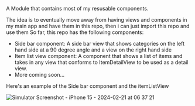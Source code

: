 A Module that contains most of my resusable components.

The idea is to eventually move away from having views and components in my main app and have them in this repo, then i can just import this repo and use them
So far, this repo has the following components:
- Side bar component: A side bar view that shows categories on the left hand side at a 90 degree angle and a view on the right hand side
- Item list view component: A component that shows a list of items and takes in any view that conforms to ItemDetailView to be used as a detail view.
- More coming soon...


Here's an example of the Side bar component and the itemListView

![Simulator Screenshot - iPhone 15 - 2024-02-21 at 06 37 21](https://github.com/SthembisoNdhlazi/ReusableComponents/assets/101163890/b3288862-f7a5-4db2-8447-321eca973882)
